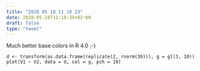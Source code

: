 ```yaml
---
title: "2020 05 18 11 18 23"
date: 2020-05-18T11:18:24+02:00
draft: false
type: "tweet"
---
```


Much better base colors in R 4.0 ;-)

    d <- transform(as.data.frame(replicate(2, rnorm(30))), g = gl(3, 10))
    plot(V1 ~ V2, data = d, col = g, pch = 19)
